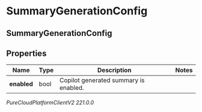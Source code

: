 # SummaryGenerationConfig

## SummaryGenerationConfig

## Properties

|Name | Type | Description | Notes|
|------------ | ------------- | ------------- | -------------|
| **enabled** | bool | Copilot generated summary is enabled. | |



_PureCloudPlatformClientV2 221.0.0_

